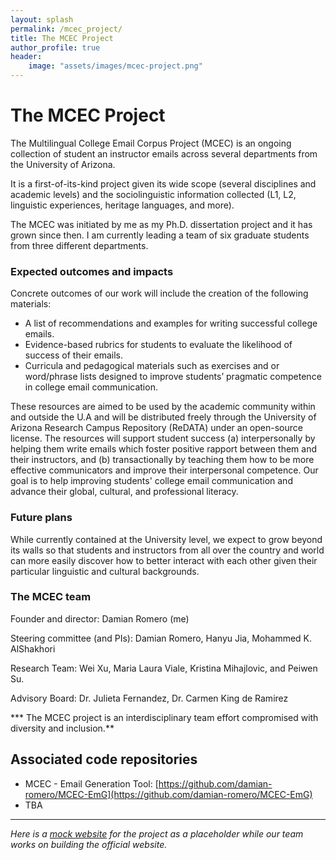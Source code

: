```yaml
---
layout: splash
permalink: /mcec_project/
title: The MCEC Project
author_profile: true
header:
    image: "assets/images/mcec-project.png"
---
```


# The MCEC Project

The Multilingual College Email Corpus Project (MCEC) is an ongoing collection of student an instructor emails across several departments from the University of Arizona.

It is a first-of-its-kind project given its wide scope (several disciplines and academic levels) and the sociolinguistic information collected (L1, L2, linguistic experiences, heritage languages, and more).

The MCEC was initiated by me as my Ph.D. dissertation project and it has grown since then. I am currently leading a team of six graduate students from three different departments.

### Expected outcomes and impacts

Concrete outcomes of our work will include the creation of the following materials:
- A list of recommendations and examples for writing successful college emails.
- Evidence-based rubrics for students to evaluate the likelihood of success of their emails.
- Curricula and pedagogical materials such as exercises and or word/phrase lists designed to improve students’ pragmatic competence in college email communication.

These resources are aimed to be used by the academic community within and outside the U.A and will be distributed freely through the University of Arizona Research Campus Repository (ReDATA) under an open-source license. The resources will support student success (a) interpersonally by helping them write emails which foster positive rapport between them and their instructors, and (b) transactionally by teaching them how to be more effective communicators and improve their interpersonal competence. Our goal is to help improving students' college email communication and advance their global, cultural, and professional literacy.

### Future plans

While currently contained at the University level, we expect to grow beyond its walls so that students and instructors from all over the country and world can more easily discover how to better interact with each other given their particular linguistic and cultural backgrounds.

### The MCEC team

Founder and director: Damian Romero (me)

Steering committee (and PIs): Damian Romero, Hanyu Jia, Mohammed K. AlShakhori

Research Team: Wei Xu, Maria Laura Viale, Kristina Mihajlovic, and Peiwen Su.

Advisory Board: Dr. Julieta Fernandez, Dr. Carmen King de Ramirez

*** The MCEC project is an interdisciplinary team effort compromised with diversity and inclusion.**

## Associated code repositories

* MCEC - Email Generation Tool: [https://github.com/damian-romero/MCEC-EmG](https://github.com/damian-romero/MCEC-EmG)
* TBA

---

*Here is a [mock website](https://xd.adobe.com/view/e01ddfac-e739-49b0-4066-e981e3d4aa57-962c/screen/9a489373-c7d6-4431-ad5c-af8aadb47dc4?fullscreen) for the project as a placeholder while our team works on building the official website.*
